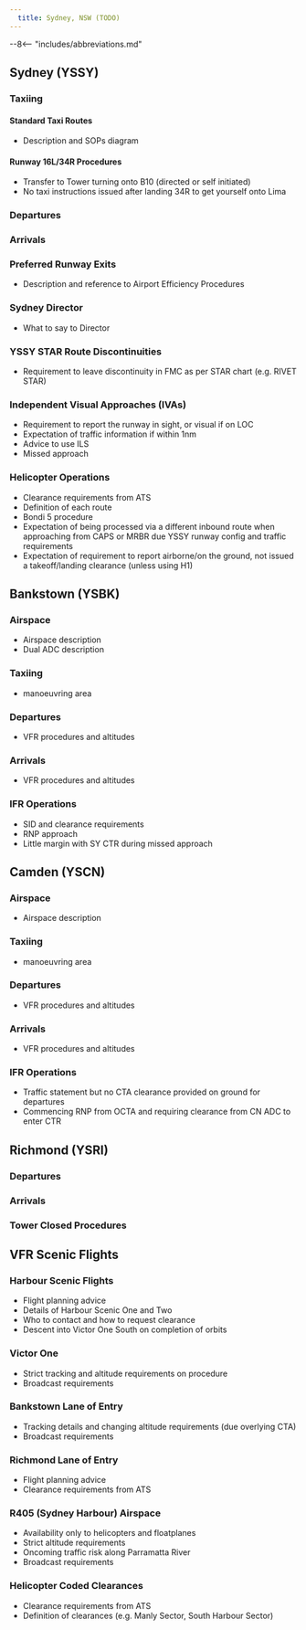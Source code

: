 ```yaml
---
  title: Sydney, NSW (TODO)
---
```


--8<-- "includes/abbreviations.md"

## Sydney (YSSY)
### Taxiing
#### Standard Taxi Routes
- Description and SOPs diagram

#### Runway 16L/34R Procedures
- Transfer to Tower turning onto B10 (directed or self initiated)
- No taxi instructions issued after landing 34R to get yourself onto Lima

### Departures
### Arrivals
### Preferred Runway Exits
- Description and reference to Airport Efficiency Procedures

### Sydney Director
- What to say to Director

### YSSY STAR Route Discontinuities
- Requirement to leave discontinuity in FMC as per STAR chart (e.g. RIVET STAR)

### Independent Visual Approaches (IVAs)
- Requirement to report the runway in sight, or visual if on LOC
- Expectation of traffic information if within 1nm
- Advice to use ILS
- Missed approach

### Helicopter Operations
- Clearance requirements from ATS
- Definition of each route
- Bondi 5 procedure
- Expectation of being processed via a different inbound route when approaching from CAPS or MRBR due YSSY runway config and traffic requirements
- Expectation of requirement to report airborne/on the ground, not issued a takeoff/landing clearance (unless using H1)

## Bankstown (YSBK)
### Airspace
- Airspace description
- Dual ADC description

### Taxiing
- manoeuvring area

### Departures
- VFR procedures and altitudes

### Arrivals
- VFR procedures and altitudes

### IFR Operations
- SID and clearance requirements
- RNP approach
- Little margin with SY CTR during missed approach

## Camden (YSCN)
### Airspace
- Airspace description

### Taxiing
- manoeuvring area

### Departures
- VFR procedures and altitudes

### Arrivals
- VFR procedures and altitudes

### IFR Operations
- Traffic statement but no CTA clearance provided on ground for departures
- Commencing RNP from OCTA and requiring clearance from CN ADC to enter CTR

## Richmond (YSRI)
### Departures
### Arrivals
### Tower Closed Procedures

## VFR Scenic Flights
### Harbour Scenic Flights
- Flight planning advice
- Details of Harbour Scenic One and Two
- Who to contact and how to request clearance
- Descent into Victor One South on completion of orbits

### Victor One
- Strict tracking and altitude requirements on procedure
- Broadcast requirements

### Bankstown Lane of Entry
- Tracking details and changing altitude requirements (due overlying CTA)
- Broadcast requirements

### Richmond Lane of Entry
- Flight planning advice
- Clearance requirements from ATS

### R405 (Sydney Harbour) Airspace
- Availability only to helicopters and floatplanes
- Strict altitude requirements
- Oncoming traffic risk along Parramatta River
- Broadcast requirements

### Helicopter Coded Clearances
- Clearance requirements from ATS
- Definition of clearances (e.g. Manly Sector, South Harbour Sector)